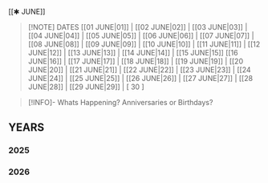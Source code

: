  [[✱ JUNE]]

> [!NOTE] DATES
> [[01 JUNE|01]] | [[02 JUNE|02]] | [[03 JUNE|03]] | [[04 JUNE|04]] | [[05 JUNE|05]] | [[06 JUNE|06]] | [[07 JUNE|07]] | [[08 JUNE|08]] | [[09 JUNE|09]] | [[10 JUNE|10]] | [[11 JUNE|11]] | [[12 JUNE|12]] | [[13 JUNE|13]] | [[14 JUNE|14]] | [[15 JUNE|15]]
> [[16 JUNE|16]] | [[17 JUNE|17]] | [[18 JUNE|18]] | [[19 JUNE|19]] | [[20 JUNE|20]] | [[21 JUNE|21]] | [[22 JUNE|22]] | [[23 JUNE|23]] | [[24 JUNE|24]] | [[25 JUNE|25]] | [[26 JUNE|26]] | [[27 JUNE|27]] | [[28 JUNE|28]] | [[29 JUNE|29]] | [ 30 ] 

> [!INFO]- Whats Happening?
> Anniversaries or Birthdays? 
## YEARS
### 2025

### 2026